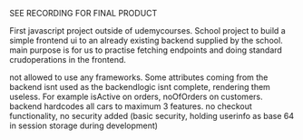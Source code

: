 SEE RECORDING FOR FINAL PRODUCT

First javascript project outside of udemycourses.
School project to build a simple frontend ui to an already existing backend supplied by the school.
main purpose is for us to practise fetching endpoints and doing standard crudoperations in the frontend.

not allowed to use any frameworks.
Some attributes coming from the backend isnt used as the backendlogic isnt complete, rendering them useless. For example isActive on orders, noOfOrders on customers.
backend hardcodes all cars to maximum 3 features.
no checkout functionality, no security added (basic security, holding userinfo as base 64 in session storage during development)
